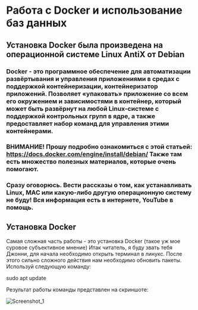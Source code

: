 # Работа с Docker и использование баз данных
## Установка Docker была произведена на операционной системе Linux AntiX от Debian
### Docker - это программное обеспечение для автоматизации развёртывания и управления приложениями в средах с поддержкой контейнеризации, контейнеризатор приложений. Позволяет «упаковать» приложение со всем его окружением и зависимостями в контейнер, который может быть развёрнут на любой Linux-системе с поддержкой контрольных групп в ядре, а также предоставляет набор команд для управления этими контейнерами.
### ВНИМАНИЕ! Прошу подробно ознакомиться с этой статьей: https://docs.docker.com/engine/install/debian/ Также там есть множество полезных материалов, которые очень помогают.
### Сразу оговорюсь. Вести рассказы о том, как устанавливать Linux, MAC или какую-либо другую операционную систему не буду! Вся информация есть в интернете, YouTube в помощь.

## Установка Docker
Самая сложная часть работы - это установка Docker (такое уж мое суровое субъективное мнение)
Итак читатель, я буду звать тебя Джонни, для начала необходимо открыть терминал в линукс.
После этого сильно сложного действия нам необходимо обновить пакеты. Используй следующую команду:

sudo apt update

Результат работы команды представлен на скриншоте:

![Screenshot_1](https://user-images.githubusercontent.com/95550202/236998657-6769c030-cd01-439e-9d6d-81485fa7560e.png)
